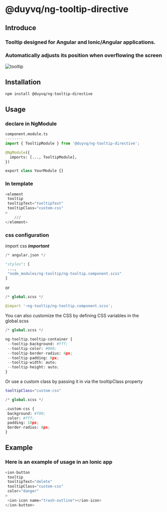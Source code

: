# @duyvq/ng-tooltip-directive

## Introduce

### Tooltip designed for Angular and Ionic/Angular applications.

### Automatically adjusts its position when overflowing the screen

![tooltip](https://github.com/user-attachments/assets/d223a674-6b1b-4f25-8194-dc09c737c05e)

## Installation

```bash
npm install @duyvq/ng-tooltip-directive
```

## Usage

### declare in NgModule

```python
component.module.ts
--------
import { TooltipModule } from '@duyvq/ng-tooltip-directive';

@NgModule({
  imports: [..., TooltipModule],
})

export class YourModule {}
```

### In template

```python
<element
 tooltip
 tooltipText="tooltipText"
 tooltipClass="custom-css"
>
	///
</element>
```

### css configuration

import css **_important_**

```python
/* angular.json */

"styles": [
 ...,
 "node_modules/ng-tooltip/ng-tooltip.component.scss"
]
```

or

```python
/* global.scss */

@import '~ng-tooltip/ng-tooltip.component.scss';
```

You can also customize the CSS by defining CSS variables in the global.scss

```python
/* global.scss */

ng-tooltip.tooltip-container {
 --tooltip-background: #fff;
 --tooltip-color: #000;
 --tooltip-border-radius: 4px;
 --tooltip-padding: 8px;
 --tooltip-width: auto;
 --tooltip-height: auto;
}
```

Or use a custom class by passing it in via the tooltipClass property

```bash
tooltipClass="custom-css"
```

```python
/* global.scss */

.custom-css {
 background: #f00;
 color: #fff;
 padding: 10px;
 border-radius: 8px;
}
```

## Example

### Here is an example of usage in an Ionic app

```python
<ion-button
 tooltip
 tooltipText="delete"
 tooltipClass="custom-css"
 color="danger"
>
 <ion-icon name="trash-outline"></ion-icon>
</ion-button>
```
